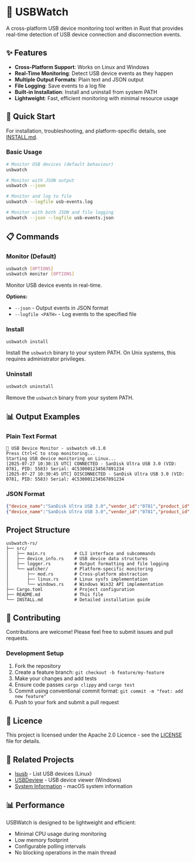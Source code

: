 # 🔌 USBWatch

A cross-platform USB device monitoring tool written in Rust that provides real-time detection of USB device connection and disconnection events.

## ✨ Features

- **Cross-Platform Support**: Works on Linux and Windows
- **Real-Time Monitoring**: Detect USB device events as they happen
- **Multiple Output Formats**: Plain text and JSON output
- **File Logging**: Save events to a log file
- **Built-in Installation**: Install and uninstall from system PATH
- **Lightweight**: Fast, efficient monitoring with minimal resource usage

## 🚀 Quick Start

For installation, troubleshooting, and platform-specific details, see [INSTALL.md](INSTALL.md).

### Basic Usage

```bash
# Monitor USB devices (default behaviour)
usbwatch

# Monitor with JSON output
usbwatch --json

# Monitor and log to file
usbwatch --logfile usb-events.log

# Monitor with both JSON and file logging
usbwatch --json --logfile usb-events.json
```

## 📋 Commands

### Monitor (Default)

```bash
usbwatch [OPTIONS]
usbwatch monitor [OPTIONS]
```

Monitor USB device events in real-time.

**Options:**

- `--json` - Output events in JSON format
- `--logfile <PATH>` - Log events to the specified file

### Install

```bash
usbwatch install
```

Install the `usbwatch` binary to your system PATH. On Unix systems, this requires administrator privileges.

### Uninstall

```bash
usbwatch uninstall
```

Remove the `usbwatch` binary from your system PATH.

## 📊 Output Examples

### Plain Text Format

```
🔌 USB Device Monitor - usbwatch v0.1.0
Press Ctrl+C to stop monitoring...
Starting USB device monitoring on Linux...
[2025-07-27 10:30:15 UTC] CONNECTED - SanDisk Ultra USB 3.0 (VID: 0781, PID: 5583) Serial: 4C530001234567891234
[2025-07-27 10:30:45 UTC] DISCONNECTED - SanDisk Ultra USB 3.0 (VID: 0781, PID: 5583) Serial: 4C530001234567891234
```

### JSON Format

```json
{"device_name":"SanDisk Ultra USB 3.0","vendor_id":"0781","product_id":"5583","serial_number":"4C530001234567891234","timestamp":"2025-07-27T10:30:15.123456789Z","event_type":"Connected"}
{"device_name":"SanDisk Ultra USB 3.0","vendor_id":"0781","product_id":"5583","serial_number":"4C530001234567891234","timestamp":"2025-07-27T10:30:45.987654321Z","event_type":"Disconnected"}
```

## Project Structure

```
usbwatch-rs/
├── src/
│   ├── main.rs           # CLI interface and subcommands
│   ├── device_info.rs    # USB device data structures
│   ├── logger.rs         # Output formatting and file logging
│   └── watcher/          # Platform-specific monitoring
│       ├── mod.rs        # Cross-platform abstraction
│       ├── linux.rs      # Linux sysfs implementation
│       └── windows.rs    # Windows Win32 API implementation
├── Cargo.toml            # Project configuration
├── README.md             # This file
└── INSTALL.md            # Detailed installation guide
```

## 🤝 Contributing

Contributions are welcome! Please feel free to submit issues and pull requests.

### Development Setup

1. Fork the repository
2. Create a feature branch: `git checkout -b feature/my-feature`
3. Make your changes and add tests
4. Ensure code passes `cargo clippy` and `cargo test`
5. Commit using conventional commit format: `git commit -m "feat: add new feature"`
6. Push to your fork and submit a pull request

## 📄 Licence

This project is licensed under the Apache 2.0 Licence - see the [LICENSE](LICENSE) file for details.

## 🔗 Related Projects

- [lsusb](https://linux.die.net/man/8/lsusb) - List USB devices (Linux)
- [USBDeview](https://www.nirsoft.net/utils/usb_devices_view.html) - USB device viewer (Windows)
- [System Information](https://support.apple.com/en-gb/guide/system-information/welcome/mac) - macOS system information

## 📊 Performance

USBWatch is designed to be lightweight and efficient:

- Minimal CPU usage during monitoring
- Low memory footprint
- Configurable polling intervals
- No blocking operations in the main thread
